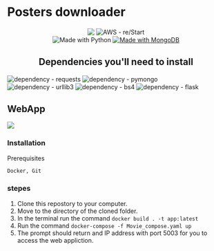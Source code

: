 # Posters downloader

<div align="center">
<img src="https://img.shields.io/badge/created--date-14th%20October-blue" align="center" />
<img src="https://img.shields.io/badge/AWS-re%2FStart-orange" alt="AWS - re/Start" align="center" />
</div>
<div align="center">
<img src="https://img.shields.io/badge/Python-%3E=3.6-blue?logo=python&logoColor=white" alt="Made with Python" align="center" ></a>
<a href="https://www.mongodb.com/" title="Go to MongoDB homepage"><img src="https://img.shields.io/badge/MongoDB-3-blue?logo=mongodb&logoColor=white" alt="Made with MongoDB" align="center" ></a>

## Dependencies you'll need to install
</div>
<div align="left">
<img src="https://img.shields.io/badge/dependency-requests-blue?logo=requests+&logoColor=white" alt="dependency - requests" align="center"></a>
<img src="https://img.shields.io/badge/dependency-pymongo-blue?logo=pymongo&logoColor=white" alt="dependency - pymongo" align="center"></a>
<img src="https://img.shields.io/badge/dependency-urllib3-blue?logo=urllib3&logoColor=white" alt="dependency - urllib3" align="center"></a>
<img src="https://img.shields.io/badge/dependency-bs4-blue?logo=bs4&logoColor=white" alt="dependency - bs4" align="center"></a> 
<img src="https://img.shields.io/badge/dependency-flask-blue" alt="dependency - flask" align="center"></a> 

## WebApp
<img src="webapp.png" align="center"></a>
### **Installation**
Prerequisites
```bash
Docker, Git 
```

### stepes
1. Clone this repostory to your computer.
2. Move to the directory of the cloned folder.
3. In the terminal run the command `docker build . -t app:latest`
4. Run the command `docker-compose -f Movie_compose.yaml up`
5. The prompt should return and IP address with port 5003 for you to access the web appliction.


